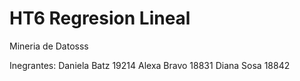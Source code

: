 # HT6 Regresion Lineal
Mineria de Datosss

Inegrantes:
Daniela Batz 19214
Alexa Bravo 18831 
Diana Sosa 18842
